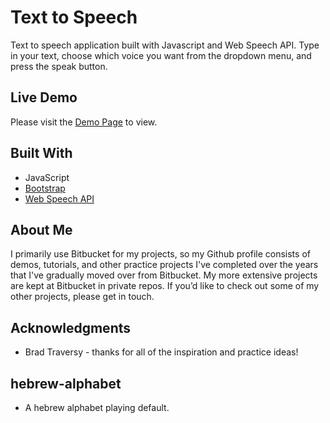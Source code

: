 # Text to Speech
Text to speech application built with Javascript and Web Speech API. Type in your text, choose which voice you want from the dropdown menu, and press the speak button.

## Live Demo

Please visit the [Demo Page](https://bradbarkel.github.io/js-text-to-speech) to view.
 
## Built With
* JavaScript
* [Bootstrap](https://getbootstrap.com)
* [Web Speech API](https://developer.mozilla.org/en-US/docs/Web/API/Web_Speech_API)

## About Me
I primarily use Bitbucket for my projects, so my Github profile consists of demos, tutorials, and other practice projects I've completed over the years that I've gradually moved over from Bitbucket. My more extensive projects are kept at Bitbucket in private repos. If you’d like to check out some of my other projects, please get in touch.

## Acknowledgments
* Brad Traversy - thanks for all of the inspiration and practice ideas!

## hebrew-alphabet
* A hebrew alphabet playing default.
